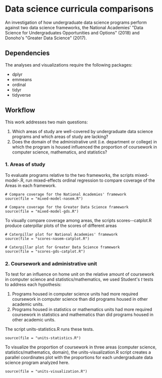# Data science curricula comparisons

An investigation of how undergraduate data science programs perform against two 
data science frameworks, the National Academies' "Data Science for 
Undergraduates Opportunities and Options" (2018) and Donoho's "Greater Data
Science" (2017).

## Dependencies

The analyses and visualizations require the following packages:

+ dplyr
+ emmeans
+ ordinal
+ tidyr
+ tidyverse

## Workflow

This work addresses two main questions:

1. Which areas of study are well-covered by undergraduate data science programs 
and which areas of study are lacking?
2. Does the domain of the administrative unit (i.e. department or college) in 
which the program is housed influenced the proportion of coursework in computer 
science, mathematics, and statistics?

### 1. Areas of study

To evaluate programs relative to the two frameworks, the scripts 
mixed-model-<framework>.R, run mixed-effects ordinal regression to compare 
coverage of the Areas in each framework.

```{r mixed-model-comparions}
# Compare coverage for the National Academies' framework
source(file = "mixed-model-nasem.R")

# Compare coverage for the Greater Data Science framework
source(file = "mixed-model-gds.R")
```

To visually compare coverage among areas, the scripts 
scores-<framework>-catplot.R produce caterpillar plots of the scores of 
different areas

```{r visualize-area-coverage}
# Caterpillar plot for National Academies' framework
source(file = "scores-nasem-catplot.R")

# Caterpillar plot for Greater Data Science framework
source(file = "scores-gds-catplot.R")
```

### 2. Coursework and administrative unit

To test for an influence on home unit on the relative amount of coursework in 
computer science and statistics/mathematics, we used Student's _t_ tests to 
address each hypothesis:

1. Programs housed in computer science units had more required coursework in
computer science than did programs housed in other academic units.
2. Programs housed in statistics or mathematics units had more required 
coursework in statistics and mathematics than did programs housed in other 
academic units.

The script units-statistics.R runs these tests.

```{r units-statistics}
source(file = "units-statistics.R")
```

To visualize the proportion of coursework in three areas (computer science, 
statistics/mathematics, domain), the units-visualization.R script creates a 
parallel coordinates plot with the proportions for each undergraduate data 
science program analyzed here.

```{r units-visualization}
source(file = "units-visualization.R")
```
